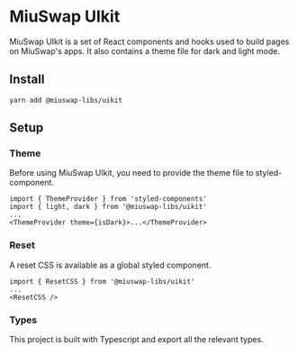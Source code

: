 # MiuSwap UIkit

MiuSwap UIkit is a set of React components and hooks used to build pages on MiuSwap's apps. It also contains a theme file for dark and light mode.

## Install

`yarn add @miuswap-libs/uikit`

## Setup

### Theme

Before using MiuSwap UIkit, you need to provide the theme file to styled-component.

```
import { ThemeProvider } from 'styled-components'
import { light, dark } from '@miuswap-libs/uikit'
...
<ThemeProvider theme={isDark}>...</ThemeProvider>
```

### Reset

A reset CSS is available as a global styled component.

```
import { ResetCSS } from '@miuswap-libs/uikit'
...
<ResetCSS />
```

### Types

This project is built with Typescript and export all the relevant types.

